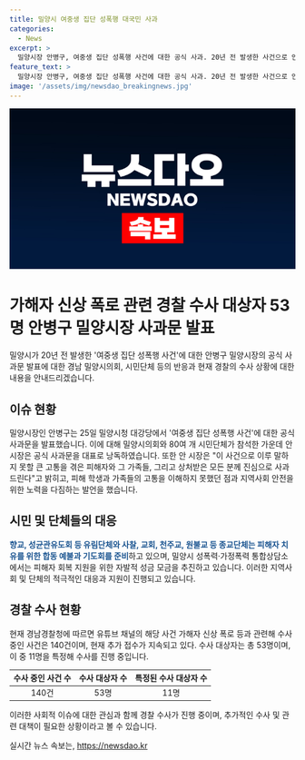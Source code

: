 ```yaml
---
title: 밀양시 여중생 집단 성폭행 대국민 사과
categories:
  - News
excerpt: >
  밀양시장 안병구, 여중생 집단 성폭행 사건에 대한 공식 사과. 20년 전 발생한 사건으로 인한 피해자와 가족들에 진심으로 사과했으며, 사건과 관련한 수사가 진행 중인 것으로 전해졌다. 안 시장은 피해자의 인권을 존중하고 보호하며 안전한 생활을 조성하기 위해 노력할 것이라고 밝혔으며, 지역 내 종교단체도 피해자 치유를 위한 활동을 추진 중이다. 현재 유튜브 채널을 통한 가해자 신상 폭로와 관련된 사건은 140건으로 파악되어 있으며, 53명의 수사 대상자 중 11명에 대한 수사가 진행 중이라고 한다. 2004년에 발생한 이 사건은 여전히 사회적 관심을 모으고 있다. (150자)
feature_text: >
  밀양시장 안병구, 여중생 집단 성폭행 사건에 대한 공식 사과. 20년 전 발생한 사건으로 인한 피해자와 가족들에 진심으로 사과했으며, 사건과 관련한 수사가 진행 중인 것으로 전해졌다. 안 시장은 피해자의 인권을 존중하고 보호하며 안전한 생활을 조성하기 위해 노력할 것이라고 밝혔으며, 지역 내 종교단체도 피해자 치유를 위한 활동을 추진 중이다. 현재 유튜브 채널을 통한 가해자 신상 폭로와 관련된 사건은 140건으로 파악되어 있으며, 53명의 수사 대상자 중 11명에 대한 수사가 진행 중이라고 한다. 2004년에 발생한 이 사건은 여전히 사회적 관심을 모으고 있다. (150자)
image: '/assets/img/newsdao_breakingnews.jpg'
---
```


<p><img src="/assets/img/newsdao_breakingnews.jpg" alt="koreaapp 속보" /></p>

<h1>가해자 신상 폭로 관련 경찰 수사 대상자 53명 안병구 밀양시장 사과문 발표</h1>

<p data-ke-size="size16">밀양시가 20년 전 발생한 '여중생 집단 성폭행 사건'에 대한 안병구 밀양시장의 공식 사과문 발표에 대한 경남 밀양시의회, 시민단체 등의 반응과 현재 경찰의 수사 상황에 대한 내용을 안내드리겠습니다.</p>

<h2 data-ke-size="size26">이슈 현황</h2>

<p>밀양시장인 안병구는 25일 밀양시청 대강당에서 '여중생 집단 성폭행 사건'에 대한 공식 사과문을 발표했습니다. 이에 대해 밀양시의회와 80여 개 시민단체가 참석한 가운데 안 시장은 공식 사과문을 대표로 낭독하였습니다. 또한 안 시장은 "이 사건으로 이루 말하지 못할 큰 고통을 겪은 피해자와 그 가족들, 그리고 상처받은 모든 분께 진심으로 사과드린다"고 밝히고, 피해 학생과 가족들의 고통을 이해하지 못했던 점과 지역사회 안전을 위한 노력을 다짐하는 발언을 했습니다.</p>

<h2 data-ke-size="size26">시민 및 단체들의 대응</h2>

<p><b><span style="color: #1a5490;">향교, 성균관유도회 등 유림단체와 사찰, 교회, 천주교, 원불교 등 종교단체는 피해자 치유를 위한 합동 예불과 기도회를 준비</span></b>하고 있으며, 밀양시 성폭력·가정폭력 통합상담소에서는 피해자 회복 지원을 위한 자발적 성금 모금을 추진하고 있습니다. 이러한 지역사회 및 단체의 적극적인 대응과 지원이 진행되고 있습니다.</p>

<h2 data-ke-size="size26">경찰 수사 현황</h2>

<p>현재 경남경찰청에 따르면 유튜브 채널의 해당 사건 가해자 신상 폭로 등과 관련해 수사 중인 사건은 140건이며, 현재 추가 접수가 지속되고 있다. 수사 대상자는 총 53명이며, 이 중 11명을 특정해 수사를 진행 중입니다.</p>

<table>
    <thead>
        <tr>
            <th style="text-align: center;">수사 중인 사건 수</th>
            <th style="text-align: center;">수사 대상자 수</th>
            <th style="text-align: center;">특정된 수사 대상자 수</th>
        </tr>
    </thead>
    <tbody>
        <tr>
            <td style="text-align: center;">140건</td>
            <td style="text-align: center;">53명</td>
            <td style="text-align: center;">11명</td>
        </tr>
    </tbody>
</table>

<p>이러한 사회적 이슈에 대한 관심과 함께 경찰 수사가 진행 중이며, 추가적인 수사 및 관련 대책이 필요한 상황이라고 볼 수 있습니다.</p>
실시간 뉴스 속보는, <a href="https://newsdao.kr" rel="dofollow">https://newsdao.kr</a>


